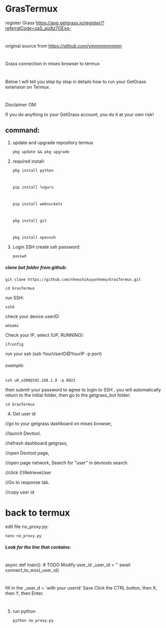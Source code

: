# GrasTermux

register Grass https://app.getgrass.io/register/?referralCode=zaS_ajz8z7OExq-
#
original source from  https://github.com/ymmmmmmmm
#
Grass connection in mises browser to termux 
#
Below I will tell you step by step in details how to run your GetGrass extension on Termux.
#
Disclaimer ON!

If you do anything to your GetGrass account, you do it at your own risk! 

## command:

1. update and upgrade repository termux

       pkg update && pkg upgrade 

2. required install:

       pkg install python
   #
       pip install loguru
   #
       pip install websockets
   #
       pkg install git
   #
       pkg install openssh

4. Login SSH
create ssh password:

       passwd

##### clone bot folder from github: 

    git clone https://github.com/nheoshikuyanhemo/GrasTermux.git

    cd GrasTermux

run SSH:

    sshd

check your device userID:

    whoami

Check your IP, select (UP, RUNNING):

    ifconfig

run your ssh
(ssh YourUserID@YourIP -p port)
###### example: 

    ssh u0_a308@192.168.1.8 -p 8022

then submit your password to agree to login to SSH , you will automatically return to the initial folder, then go to the getgrass_bot folder:

    cd GrasTermux

4. Get user id

//go to your getgrass dashboard on mises browser,

//launch Devtool,

//refresh dashboard getgrass,

//open Devtool page,

//open page network, Search for "user" in devtools search.

//click {!}RetrieveUser

//Go to response tab.

//copy user id

# back to termux 
edit file no_proxy.py:

    nano no_proxy.py

##### Look for the line that contains:
#
async def main():
    # TODO Modify user_id
    _user_id = ''
    await connect_to_wss(_user_id)
    
#
fill in the _user_d = 'with your userid'
Save 
Click the CTRL button, then X, then Y, then Enter. 
#
5. run python

       python no_proxy.py
